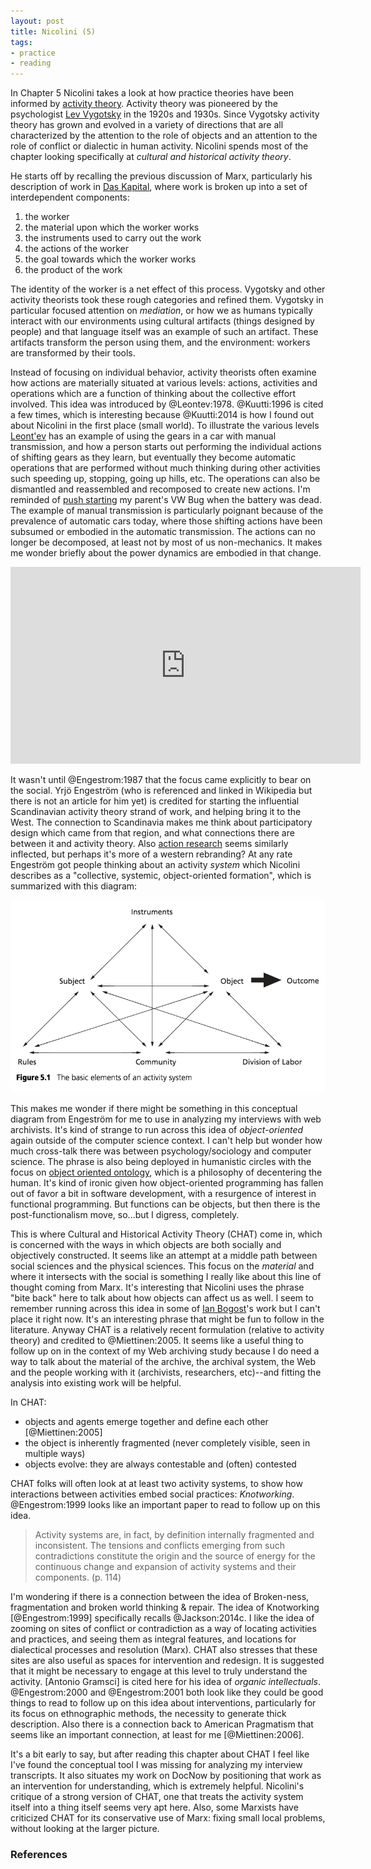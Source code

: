 ```yaml
---
layout: post
title: Nicolini (5)
tags:
- practice
- reading
---
```



In Chapter 5 Nicolini takes a look at how practice theories have been informed
by [activity theory]. Activity theory was pioneered by the psychologist [Lev
Vygotsky] in the 1920s and 1930s. Since Vygotsky activity theory has grown and
evolved in a variety of directions that are all characterized by the attention
to the role of objects and an attention to the role of conflict or dialectic in
human activity. Nicolini spends most of the chapter looking specifically at
*cultural and historical activity theory*. 

He starts off by recalling the previous discussion of Marx, particularly his
description of work in [Das Kapital], where work is broken up into a set of
interdependent components:

1. the worker
2. the material upon which the worker works
3. the instruments used to carry out the work
4. the actions of the worker
5. the goal towards which the worker works
6. the product of the work

The identity of the worker is a net effect of this process. Vygotsky and other
activity theorists took these rough categories and refined them. Vygotsky in
particular focused attention on *mediation*, or how we as humans typically
interact with our environments using cultural artifacts (things designed by
people) and that language itself was an example of such an artifact. These
artifacts transform the person using them, and the environment: workers are
transformed by their tools.

Instead of focusing on individual behavior, activity theorists often examine how
actions are materially situated at various levels: actions, activities and
operations which are a function of thinking about the collective effort
involved. This idea was introduced by @Leontev:1978. @Kuutti:1996 is cited a few
times, which is interesting because @Kuutti:2014 is how I found out about
Nicolini in the first place (small world).  To illustrate the various levels
[Leont'ev] has an example of using the gears in a car with manual transmission,
and how a person starts out performing the individual actions of shifting gears
as they learn, but eventually they become automatic operations that are
performed without much thinking during other activities such speeding up,
stopping, going up hills, etc. The operations can also be dismantled and
reassembled and recomposed to create new actions. I'm reminded of [push
starting] my parent's VW Bug when the battery was dead. The example of manual
transmission is particularly poignant because of the prevalence of automatic
cars today, where those shifting actions have been subsumed or embodied in the
automatic transmission. The actions can no longer be decomposed, at least not by
most of us non-mechanics. It makes me wonder briefly about the power dynamics
are embodied in that change.

<iframe width="560" height="315" src="https://www.youtube.com/embed/5C5M8hhVvjM"
frameborder="0" allowfullscreen></iframe>

It wasn't until @Engestrom:1987 that the focus came explicitly to bear on the
social. Yrjö Engeström (who is referenced and linked in Wikipedia but there is
not an article for him yet) is credited for starting the influential
Scandinavian activity theory strand of work, and helping bring it to the West.
The connection to Scandinavia makes me think about participatory design which
came from that region, and what connections there are between it and activity 
theory. Also [action research] seems similarly inflected, but perhaps it's more
of a western rebranding? At any rate Engeström got people thinking about an
activity *system* which Nicolini describes as a "collective, systemic,
object-oriented formation", which is summarized with this diagram:

<img src="/images/engestrom.png" class="img-responsive" />

This makes me wonder if there might be something in this conceptual diagram 
from Engeström for me to use in analyzing my interviews with web archivists.
It's kind of strange to run across this idea of *object-oriented* again outside
of the computer science context. I can't help but wonder how much cross-talk
there was between psychology/sociology and computer science. The phrase is also
being deployed in humanistic circles with the focus on [object oriented
ontology], which is a philosophy of decentering the human. It's kind of ironic
given how object-oriented programming has fallen out of favor a bit in software
development, with a resurgence of interest in functional programming. But
functions can be objects, but then there is the post-functionalism move, 
so...but I digress, completely.

This is where Cultural and Historical Activity Theory (CHAT) come in, which is
concerned with the ways in which objects are both socially and objectively
constructed. It seems like an attempt at a middle path between social sciences
and the physical sciences. This focus on the *material* and where it intersects
with the social is something I really like about this line of thought coming
from Marx. It's interesting that Nicolini uses the phrase "bite back" here to
talk about how objects can affect us as well. I seem to remember running across
this idea in some of [Ian Bogost]'s work but I can't place it right now. It's an
interesting phrase that might be fun to follow in the literature. Anyway CHAT is
a relatively recent formulation (relative to activity theory) and credited to
@Miettinen:2005. It seems like a useful thing to follow up on in the context of
my Web archiving study because I do need a way to talk about the material of the
archive, the archival system, the Web and the people working with it
(archivists, researchers, etc)--and fitting the analysis into existing work will
be helpful.

In CHAT:

* objects and agents emerge together and define each other [@Miettinen:2005]
* the object is inherently fragmented (never completely visible, seen in
  multiple ways)
* objects evolve: they are always contestable and (often) contested

CHAT folks will often look at at least two activity systems, to show how
interactions between activities embed social practices: *Knotworking*.
@Engestrom:1999 looks like an important paper to read to follow up on this idea.

> Activity systems are, in fact, by definition internally fragmented 
> and inconsistent. The tensions and conflicts emerging from such 
> contradictions constitute the origin and the source of energy for the
> continuous change and expansion of activity systems and their components.
> (p. 114)

I'm wondering if there is a connection between the idea of Broken-ness, 
fragmentation and broken world thinking & repair. The idea of Knotworking
[@Engestrom:1999] specifically recalls @Jackson:2014c. I like the idea of
zooming on sites of conflict or contradiction as a way of locating activities
and practices, and seeing them as integral features, and locations for
dialectical processes and resolution (Marx). CHAT also stresses that these sites
are also useful as spaces for intervention and redesign. It is suggested that it
might be necessary to engage at this level to truly understand the activity.
[Antonio Gramsci] is cited here for his idea of *organic intellectuals*.
@Engestrom:2000 and @Engestrom:2001 both look like they could be good things to
read to follow up on this idea about interventions, particularly for its focus
on ethnographic methods, the necessity to generate thick description. Also there
is a connection back to American Pragmatism that seems like an important
connection, at least for me [@Miettinen:2006].

It's a bit early to say, but after reading this chapter about CHAT I feel like
I've found the conceptual tool I was missing for analyzing my interview
transcripts. It also situates my work on DocNow by positioning that work as an
intervention for understanding, which is extremely helpful. Nicolini's critique
of a strong version of CHAT, one that treats the activity system itself into a
thing itself seems very apt here. Also, some Marxists have criticized CHAT for
its conservative use of Marx: fixing small local problems, without looking at
the larger picture.

### References

[Activity Theory]: https://en.wikipedia.org/wiki/Activity_theory 
[Lev Vygotsky]: https://en.wikipedia.org/wiki/Lev_Vygotsky
[Leont'ev]: https://en.wikipedia.org/wiki/Aleksei_N._Leontiev
[push starting]: https://www.youtube.com/watch?v=5C5M8hhVvjM
[Yrjö Engeström]: https://en.wikipedia.org/w/index.php?title=Yrj%C3%B6_Engestr%C3%B6m&action=edit&redlink=1
[object oriented ontology]: https://en.wikipedia.org/wiki/Object-oriented_ontology
[action research]: https://en.wikipedia.org/wiki/Action_research
[Ian Bogost]: https://en.wikipedia.org/wiki/Ian_Bogost
[Das Kapital]: https://en.wikipedia.org/wiki/Capital:_Critique_of_Political_Economy
